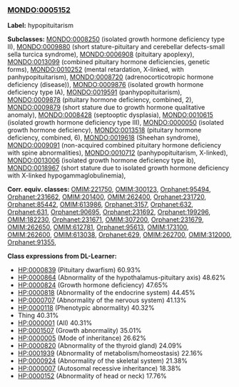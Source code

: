 
### [MONDO:0005152](http://purl.obolibrary.org/obo/MONDO_0005152)
**Label:** hypopituitarism

**Subclasses:** [MONDO:0008250](http://purl.obolibrary.org/obo/MONDO_0008250) (isolated growth hormone deficiency type II), [MONDO:0009880](http://purl.obolibrary.org/obo/MONDO_0009880) (short stature-pituitary and cerebellar defects-small sella turcica syndrome), [MONDO:0006908](http://purl.obolibrary.org/obo/MONDO_0006908) (pituitary apoplexy), [MONDO:0013099](http://purl.obolibrary.org/obo/MONDO_0013099) (combined pituitary hormone deficiencies, genetic forms), [MONDO:0010252](http://purl.obolibrary.org/obo/MONDO_0010252) (mental retardation, X-linked, with panhypopituitarism), [MONDO:0008720](http://purl.obolibrary.org/obo/MONDO_0008720) (adrenocorticotropic hormone deficiency (disease)), [MONDO:0009876](http://purl.obolibrary.org/obo/MONDO_0009876) (isolated growth hormone deficiency type IA), [MONDO:0019591](http://purl.obolibrary.org/obo/MONDO_0019591) (panhypopituitarism), [MONDO:0009878](http://purl.obolibrary.org/obo/MONDO_0009878) (pituitary hormone deficiency, combined, 2), [MONDO:0009879](http://purl.obolibrary.org/obo/MONDO_0009879) (short stature due to growth hormone qualitative anomaly), [MONDO:0008428](http://purl.obolibrary.org/obo/MONDO_0008428) (septooptic dysplasia), [MONDO:0010615](http://purl.obolibrary.org/obo/MONDO_0010615) (isolated growth hormone deficiency type III), [MONDO:0000050](http://purl.obolibrary.org/obo/MONDO_0000050) (isolated growth hormone deficiency), [MONDO:0013518](http://purl.obolibrary.org/obo/MONDO_0013518) (pituitary hormone deficiency, combined, 6), [MONDO:0019618](http://purl.obolibrary.org/obo/MONDO_0019618) (Sheehan syndrome), [MONDO:0009091](http://purl.obolibrary.org/obo/MONDO_0009091) (non-acquired combined pituitary hormone deficiency with spine abnormalities), [MONDO:0010712](http://purl.obolibrary.org/obo/MONDO_0010712) (panhypopituitarism, X-linked), [MONDO:0013006](http://purl.obolibrary.org/obo/MONDO_0013006) (isolated growth hormone deficiency type ib), [MONDO:0018967](http://purl.obolibrary.org/obo/MONDO_0018967) (short stature due to isolated growth hormone deficiency with X-linked hypogammaglobulinemia), 

**Corr. equiv. classes:** [OMIM:221750](http://purl.obolibrary.org/obo/OMIM_221750), [OMIM:300123](http://purl.obolibrary.org/obo/OMIM_300123), [Orphanet:95494](http://www.orpha.net/ORDO/Orphanet_95494), [Orphanet:231662](http://www.orpha.net/ORDO/Orphanet_231662), [OMIM:201400](http://purl.obolibrary.org/obo/OMIM_201400), [OMIM:262400](http://purl.obolibrary.org/obo/OMIM_262400), [Orphanet:231720](http://www.orpha.net/ORDO/Orphanet_231720), [Orphanet:85442](http://www.orpha.net/ORDO/Orphanet_85442), [OMIM:613986](http://purl.obolibrary.org/obo/OMIM_613986), [Orphanet:3157](http://www.orpha.net/ORDO/Orphanet_3157), [Orphanet:632](http://www.orpha.net/ORDO/Orphanet_632), [Orphanet:631](http://www.orpha.net/ORDO/Orphanet_631), [Orphanet:90695](http://www.orpha.net/ORDO/Orphanet_90695), [Orphanet:231692](http://www.orpha.net/ORDO/Orphanet_231692), [Orphanet:199296](http://www.orpha.net/ORDO/Orphanet_199296), [OMIM:182230](http://purl.obolibrary.org/obo/OMIM_182230), [Orphanet:231671](http://www.orpha.net/ORDO/Orphanet_231671), [OMIM:307200](http://purl.obolibrary.org/obo/OMIM_307200), [Orphanet:231679](http://www.orpha.net/ORDO/Orphanet_231679), [OMIM:262650](http://purl.obolibrary.org/obo/OMIM_262650), [OMIM:612781](http://purl.obolibrary.org/obo/OMIM_612781), [Orphanet:95613](http://www.orpha.net/ORDO/Orphanet_95613), [OMIM:173100](http://purl.obolibrary.org/obo/OMIM_173100), [OMIM:262600](http://purl.obolibrary.org/obo/OMIM_262600), [OMIM:613038](http://purl.obolibrary.org/obo/OMIM_613038), [Orphanet:629](http://www.orpha.net/ORDO/Orphanet_629), [OMIM:262700](http://purl.obolibrary.org/obo/OMIM_262700), [OMIM:312000](http://purl.obolibrary.org/obo/OMIM_312000), [Orphanet:91355](http://www.orpha.net/ORDO/Orphanet_91355), 

**Class expressions from DL-Learner:**

- [HP:0000839](http://purl.obolibrary.org/obo/HP_0000839) (Pituitary dwarfism) 60.93%
- [HP:0000864](http://purl.obolibrary.org/obo/HP_0000864) (Abnormality of the hypothalamus-pituitary axis) 48.62%
- [HP:0000824](http://purl.obolibrary.org/obo/HP_0000824) (Growth hormone deficiency) 47.65%
- [HP:0000818](http://purl.obolibrary.org/obo/HP_0000818) (Abnormality of the endocrine system) 44.45%
- [HP:0000707](http://purl.obolibrary.org/obo/HP_0000707) (Abnormality of the nervous system) 41.13%
- [HP:0000118](http://purl.obolibrary.org/obo/HP_0000118) (Phenotypic abnormality) 40.32%
- Thing 40.31%
- [HP:0000001](http://purl.obolibrary.org/obo/HP_0000001) (All) 40.31%
- [HP:0001507](http://purl.obolibrary.org/obo/HP_0001507) (Growth abnormality) 35.01%
- [HP:0000005](http://purl.obolibrary.org/obo/HP_0000005) (Mode of inheritance) 26.62%
- [HP:0000820](http://purl.obolibrary.org/obo/HP_0000820) (Abnormality of the thyroid gland) 24.09%
- [HP:0001939](http://purl.obolibrary.org/obo/HP_0001939) (Abnormality of metabolism/homeostasis) 22.16%
- [HP:0000924](http://purl.obolibrary.org/obo/HP_0000924) (Abnormality of the skeletal system) 21.38%
- [HP:0000007](http://purl.obolibrary.org/obo/HP_0000007) (Autosomal recessive inheritance) 18.38%
- [HP:0000152](http://purl.obolibrary.org/obo/HP_0000152) (Abnormality of head or neck) 17.76%


